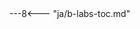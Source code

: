 <div class="floatwide">
---8<--- "ja/b-labs-toc.md"

<!-- <div class="cc-b-lab-steps">
    <h4>目次</h4>
    <cc-table-of-contents />
  </div> -->
</div>